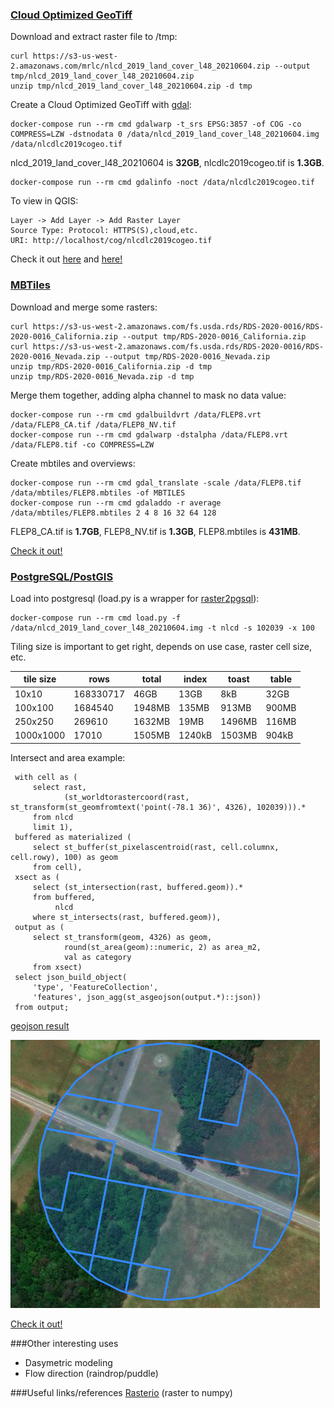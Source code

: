 ### [Cloud Optimized GeoTiff](https://www.cogeo.org/)

Download and extract raster file to /tmp:

    curl https://s3-us-west-2.amazonaws.com/mrlc/nlcd_2019_land_cover_l48_20210604.zip --output tmp/nlcd_2019_land_cover_l48_20210604.zip
    unzip tmp/nlcd_2019_land_cover_l48_20210604.zip -d tmp

Create a Cloud Optimized GeoTiff with [gdal](https://gdal.org/):

    docker-compose run --rm cmd gdalwarp -t_srs EPSG:3857 -of COG -co COMPRESS=LZW -dstnodata 0 /data/nlcd_2019_land_cover_l48_20210604.img /data/nlcdlc2019cogeo.tif

nlcd_2019_land_cover_l48_20210604 is **32GB**, nlcdlc2019cogeo.tif is **1.3GB**.

    docker-compose run --rm cmd gdalinfo -noct /data/nlcdlc2019cogeo.tif

To view in QGIS:

    Layer -> Add Layer -> Add Raster Layer
    Source Type: Protocol: HTTPS(S),cloud,etc.
    URI: http://localhost/cog/nlcdlc2019cogeo.tif

Check it out [here](http://localhost:8080/index.html) and [here!](http://localhost/)

### [MBTiles](https://docs.mapbox.com/help/glossary/mbtiles/)

Download and merge some rasters:

    curl https://s3-us-west-2.amazonaws.com/fs.usda.rds/RDS-2020-0016/RDS-2020-0016_California.zip --output tmp/RDS-2020-0016_California.zip
    curl https://s3-us-west-2.amazonaws.com/fs.usda.rds/RDS-2020-0016/RDS-2020-0016_Nevada.zip --output tmp/RDS-2020-0016_Nevada.zip
    unzip tmp/RDS-2020-0016_California.zip -d tmp
    unzip tmp/RDS-2020-0016_Nevada.zip -d tmp

Merge them together, adding alpha channel to mask no data value:

    docker-compose run --rm cmd gdalbuildvrt /data/FLEP8.vrt /data/FLEP8_CA.tif /data/FLEP8_NV.tif
    docker-compose run --rm cmd gdalwarp -dstalpha /data/FLEP8.vrt /data/FLEP8.tif -co COMPRESS=LZW

Create mbtiles and overviews:

    docker-compose run --rm cmd gdal_translate -scale /data/FLEP8.tif /data/mbtiles/FLEP8.mbtiles -of MBTILES
    docker-compose run --rm cmd gdaladdo -r average /data/mbtiles/FLEP8.mbtiles 2 4 8 16 32 64 128

FLEP8_CA.tif is **1.7GB**, FLEP8_NV.tif is **1.3GB**, FLEP8.mbtiles is **431MB**.

[Check it out!](http://localhost:8000/services/FLEP8/map)

### [PostgreSQL/PostGIS](https://postgis.net/)

Load into postgresql (load.py is a wrapper for [raster2pgsql](https://postgis.net/docs/using_raster_dataman.html#RT_Raster_Loader)):

    docker-compose run --rm cmd load.py -f /data/nlcd_2019_land_cover_l48_20210604.img -t nlcd -s 102039 -x 100

Tiling size is important to get right, depends on use case, raster cell size, etc.

|tile size|rows|total|index|toast|table|
|----|----|-----|-----|-----|-----|
|10x10|168330717|46GB|13GB|8kB|32GB|
|100x100|1684540|1948MB|135MB|913MB|900MB|
|250x250|269610|1632MB|19MB|1496MB|116MB|
|1000x1000|17010|1505MB|1240kB|1503MB|904kB|

Intersect and area example:

     with cell as (
         select rast, 
                (st_worldtorastercoord(rast, st_transform(st_geomfromtext('point(-78.1 36)', 4326), 102039))).*
         from nlcd
         limit 1),
     buffered as materialized (
         select st_buffer(st_pixelascentroid(rast, cell.columnx, cell.rowy), 100) as geom
         from cell),
     xsect as (
         select (st_intersection(rast, buffered.geom)).*
         from buffered,
              nlcd
         where st_intersects(rast, buffered.geom)),
     output as (
         select st_transform(geom, 4326) as geom,
                round(st_area(geom)::numeric, 2) as area_m2,
                val as category
         from xsect)
     select json_build_object(
         'type', 'FeatureCollection',
         'features', json_agg(st_asgeojson(output.*)::json))
     from output;

[geojson result](xsect.json)

![mapped result](xsect.png)

[Check it out!](http://localhost:8888/public.nlcd.html)

###Other interesting uses
- Dasymetric modeling
- Flow direction (raindrop/puddle)

###Useful links/references
[Rasterio](https://rasterio.readthedocs.io/en/latest/) (raster to numpy)
